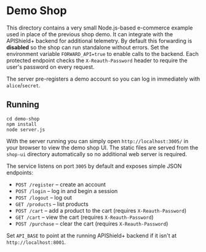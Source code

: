 # Demo Shop

This directory contains a very small Node.js-based e-commerce example used in place of the previous shop demo.
It can integrate with the APIShield+ backend for additional telemetry. By default
this forwarding is **disabled** so the shop can run standalone without errors.
Set the environment variable `FORWARD_API=true` to enable calls to the backend.
Each protected endpoint checks the `X-Reauth-Password` header to require the
user's password on every request.

The server pre-registers a demo account so you can log in immediately with
`alice`/`secret`.

## Running

```
cd demo-shop
npm install
node server.js
```

With the server running you can simply open `http://localhost:3005/` in your
browser to view the demo shop UI. The static files are served from the
`shop-ui` directory automatically so no additional web server is required.

The service listens on port `3005` by default and exposes simple JSON endpoints:

- `POST /register` – create an account
- `POST /login` – log in and begin a session
- `POST /logout` – log out
- `GET /products` – list products
- `POST /cart` – add a product to the cart (requires `X-Reauth-Password`)
- `GET /cart` – view the cart (requires `X-Reauth-Password`)
- `POST /purchase` – clear the cart (requires `X-Reauth-Password`)

Set `API_BASE` to point at the running APIShield+ backend if it isn't at `http://localhost:8001`.
